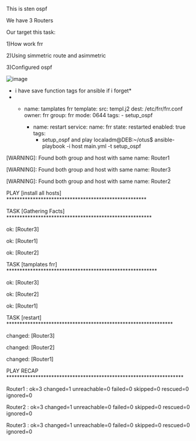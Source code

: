 This is sten ospf

We have 3 Routers

Our target this task:

1)How work frr

2)Using simmetric route and asimmetric

3)Configured ospf 



![image](https://github.com/tulamelkii/otus/assets/130311206/68322138-334d-4714-aa72-b3368f0ab728)



* i have save function tags for ansible if i forget*
* - name: tamplates frr
      template:
        src: templ.j2
        dest: /etc/frr/frr.conf
        owner: frr
        group: frr
        mode: 0644
      tags: 
        - setup_ospf

    - name: restart
      service:
        name: frr
        state: restarted
        enabled: true
      tags:
        - setup_ospf
and play localadm@DEB:~/otus$ ansible-playbook -i host main.yml -t setup_ospf

[WARNING]: Found both group and host with same name: Router1

[WARNING]: Found both group and host with same name: Router3

[WARNING]: Found both group and host with same name: Router2

PLAY [install all hosts] *****************************************************

TASK [Gathering Facts] *******************************************************

ok: [Router3]

ok: [Router1]

ok: [Router2]

TASK [tamplates frr] *********************************************************

ok: [Router3]

ok: [Router2]

ok: [Router1]

TASK [restart] ***************************************************************

changed: [Router3]

changed: [Router2]

changed: [Router1]

PLAY RECAP *******************************************************************

Router1                    : ok=3    changed=1    unreachable=0    failed=0    skipped=0    rescued=0    ignored=0   

Router2                    : ok=3    changed=1    unreachable=0    failed=0    skipped=0    rescued=0    ignored=0   

Router3                    : ok=3    changed=1    unreachable=0    failed=0    skipped=0    rescued=0    ignored=0   
